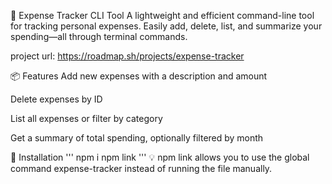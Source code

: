 🧾 Expense Tracker CLI Tool
A lightweight and efficient command-line tool for tracking personal expenses. Easily add, delete, list, and summarize your spending—all through terminal commands.

project url: https://roadmap.sh/projects/expense-tracker

📦 Features
Add new expenses with a description and amount

Delete expenses by ID

List all expenses or filter by category

Get a summary of total spending, optionally filtered by month

🚀 Installation
'''
npm i
npm link
'''
💡 npm link allows you to use the global command expense-tracker instead of running the file manually.